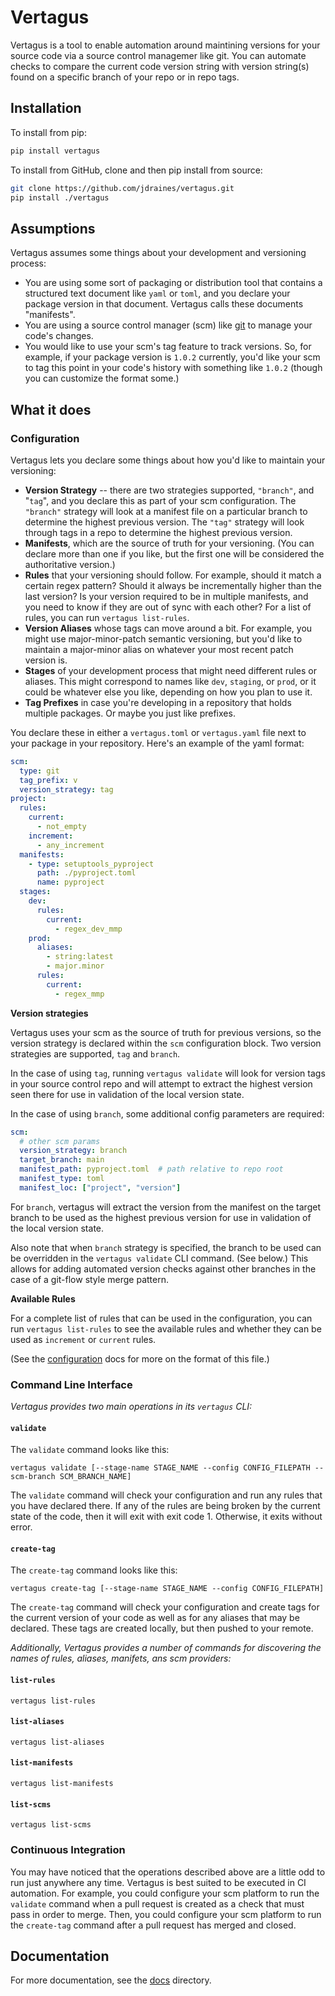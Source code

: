 Vertagus
========

Vertagus is a tool to enable automation around maintining versions for your source code via a source control
managemer like git. You can automate checks to compare the current code version string with version string(s)
found on a specific branch of your repo or in repo tags.

Installation
------------

To install from pip:
  
```bash
pip install vertagus
```


To install from GitHub, clone and then pip install from source:

```bash
git clone https://github.com/jdraines/vertagus.git
pip install ./vertagus
```

Assumptions
-----------

Vertagus assumes some things about your development and versioning process:

- You are using some sort of packaging or distribution tool that contains a structured text document like `yaml` or 
  `toml`, and you declare your package version in that document. Vertagus calls these documents "manifests".
- You are using a source control manager (scm) like [git](https://git-scm.com/) to manage your code's changes.
- You would like to use your scm's tag feature to track versions. So, for example, if your package version is
  `1.0.2` currently, you'd like your scm to tag this point in your code's history with something like `1.0.2` (though you 
  can customize the format some.)

What it does
------------

### Configuration

Vertagus lets you declare some things about how you'd like to maintain your versioning:

- **Version Strategy** -- there are two strategies supported, `"branch"`, and "`tag`", and you declare this as part of
  your scm configuration. The `"branch"` strategy will look at a manifest file on a particular branch to determine the
  highest previous version. The `"tag"` strategy will look through tags in a repo to determine the highest previous
  version.
- **Manifests**, which are the source of truth for your versioning. (You can declare more than one if you like, but the
  first one will be considered the authoritative version.)
- **Rules** that your versioning should follow. For example, should it match a certain regex pattern? Should it always
  be incrementally higher than the last version? Is your version required to be in multiple manifests, and you need to
  know if they are out of sync with each other? For a list of rules, you can run `vertagus list-rules`.
- **Version Aliases** whose tags can move around a bit. For example, you might use major-minor-patch semantic
  versioning, but you'd like to maintain a major-minor alias on whatever your most recent patch version is.
- **Stages** of your development process that might need different rules or aliases. This might correspond to names like
  `dev`, `staging`, or `prod`, or it could be whatever else you like, depending on how you plan to use it.
- **Tag Prefixes** in case you're developing in a repository that holds multiple packages. Or maybe you just like 
  prefixes.

You declare these in either a `vertagus.toml` or `vertagus.yaml` file next to your package in your repository. 
Here's an example of the yaml format:

```yaml
scm:
  type: git
  tag_prefix: v
  version_strategy: tag
project:
  rules:
    current:
      - not_empty
    increment:
      - any_increment
  manifests:
    - type: setuptools_pyproject
      path: ./pyproject.toml
      name: pyproject
  stages:
    dev:
      rules:
        current:
          - regex_dev_mmp
    prod:
      aliases:
        - string:latest
        - major.minor
      rules:
        current:
          - regex_mmp
```

**Version strategies**

Vertagus uses your scm as the source of truth for previous versions, so the version strategy is declared within the `scm` configuration block. Two version strategies are supported, `tag` and `branch`.

In the case of using `tag`, running `vertagus validate` will look for version tags in your source control repo
and will attempt to extract the highest version seen there for use in validation of the local version state.

In the case of using `branch`, some additional config parameters are required:

```yaml
scm:
  # other scm params
  version_strategy: branch
  target_branch: main
  manifest_path: pyproject.toml  # path relative to repo root
  manifest_type: toml
  manifest_loc: ["project", "version"]
```

For `branch`, vertagus will extract the version from the manifest on the target branch to be used as the highest previous version for use in validation of the local version state. 

Also note that when `branch` strategy is specified, the branch to be used can be overridden in the `vertagus validate` CLI command. (See below.) This allows for adding automated version checks against other branches in the case of a git-flow style merge pattern.

**Available Rules**

For a complete list of rules that can be used in the configuration, you can run `vertagus list-rules`
to see the available rules and whether they can be used as `increment` or `current` rules.

(See the [configuration](https://github.com/jdraines/vertagus/blob/main/docs/configuration.md) docs for more on the format of this file.)

### Command Line Interface

_Vertagus provides two main operations in its `vertagus` CLI:_

#### `validate`

The `validate` command looks like this:

```
vertagus validate [--stage-name STAGE_NAME --config CONFIG_FILEPATH --scm-branch SCM_BRANCH_NAME]
```

The `validate` command will check your configuration and run any rules that you have declared there. If any of the rules
are being broken by the current state of the code, then it will exit with exit code 1. Otherwise, it exits without
error.

#### `create-tag`

The `create-tag` command looks like this:

```
vertagus create-tag [--stage-name STAGE_NAME --config CONFIG_FILEPATH]
```

The `create-tag` command will check your configuration and create tags for the current version of your code as well as
for any aliases that may be declared. These tags are created locally, but then pushed to your remote.

_Additionally, Vertagus provides a number of commands for discovering the names of rules, aliases, manifets, ans scm providers:_

#### `list-rules`

```
vertagus list-rules
```

#### `list-aliases`

```
vertagus list-aliases
```

#### `list-manifests`

```
vertagus list-manifests
```

#### `list-scms`

```
vertagus list-scms
````

### Continuous Integration

You may have noticed that the operations described above are a little odd to run just anywhere any time. Vertagus is
best suited to be executed in CI automation. For example, you could configure your scm platform to run the `validate`
command when a pull request is created as a check that must pass in order to merge. Then, you could configure your
scm platform to run the `create-tag` command after a pull request has merged and closed.

Documentation
-------------

For more documentation, see the [docs](https://github.com/jdraines/vertagus/blob/main/docs/index.md) directory.
